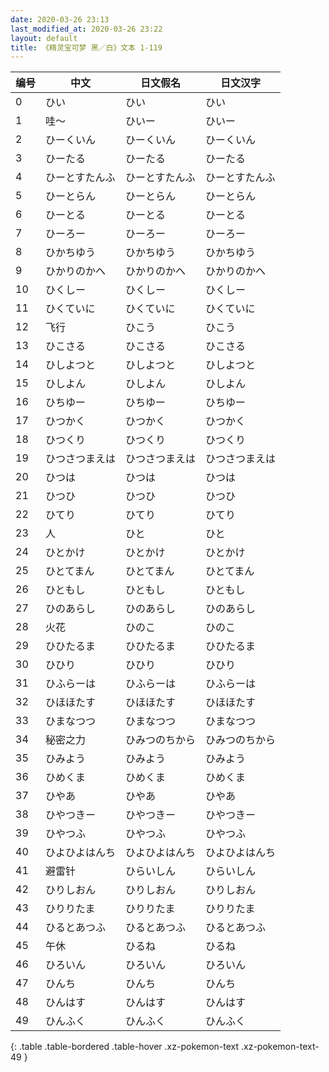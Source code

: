 ```yaml
---
date: 2020-03-26 23:13
last_modified_at: 2020-03-26 23:22
layout: default
title: 《精灵宝可梦 黑／白》文本 1-119
---
```

| 编号 | 中文 | 日文假名 | 日文汉字 |
| ---- | ---- | ---- | --- |
| 0 | ひい | ひい | ひい |
| 1 | 哇～ | ひいー | ひいー |
| 2 | ひーくいん | ひーくいん | ひーくいん |
| 3 | ひーたる | ひーたる | ひーたる |
| 4 | ひーとすたんふ | ひーとすたんふ | ひーとすたんふ |
| 5 | ひーとらん | ひーとらん | ひーとらん |
| 6 | ひーとる | ひーとる | ひーとる |
| 7 | ひーろー | ひーろー | ひーろー |
| 8 | ひかちゆう | ひかちゆう | ひかちゆう |
| 9 | ひかりのかへ | ひかりのかへ | ひかりのかへ |
| 10 | ひくしー | ひくしー | ひくしー |
| 11 | ひくていに | ひくていに | ひくていに |
| 12 | 飞行 | ひこう | ひこう |
| 13 | ひこさる | ひこさる | ひこさる |
| 14 | ひしよつと | ひしよつと | ひしよつと |
| 15 | ひしよん | ひしよん | ひしよん |
| 16 | ひちゆー | ひちゆー | ひちゆー |
| 17 | ひつかく | ひつかく | ひつかく |
| 18 | ひつくり | ひつくり | ひつくり |
| 19 | ひつさつまえは | ひつさつまえは | ひつさつまえは |
| 20 | ひつは | ひつは | ひつは |
| 21 | ひつひ | ひつひ | ひつひ |
| 22 | ひてり | ひてり | ひてり |
| 23 | 人 | ひと | ひと |
| 24 | ひとかけ | ひとかけ | ひとかけ |
| 25 | ひとてまん | ひとてまん | ひとてまん |
| 26 | ひともし | ひともし | ひともし |
| 27 | ひのあらし | ひのあらし | ひのあらし |
| 28 | 火花 | ひのこ | ひのこ |
| 29 | ひひたるま | ひひたるま | ひひたるま |
| 30 | ひひり | ひひり | ひひり |
| 31 | ひふらーは | ひふらーは | ひふらーは |
| 32 | ひほほたす | ひほほたす | ひほほたす |
| 33 | ひまなつつ | ひまなつつ | ひまなつつ |
| 34 | 秘密之力 | ひみつのちから | ひみつのちから |
| 35 | ひみよう | ひみよう | ひみよう |
| 36 | ひめくま | ひめくま | ひめくま |
| 37 | ひやあ | ひやあ | ひやあ |
| 38 | ひやつきー | ひやつきー | ひやつきー |
| 39 | ひやつふ | ひやつふ | ひやつふ |
| 40 | ひよひよはんち | ひよひよはんち | ひよひよはんち |
| 41 | 避雷针 | ひらいしん | ひらいしん |
| 42 | ひりしおん | ひりしおん | ひりしおん |
| 43 | ひりりたま | ひりりたま | ひりりたま |
| 44 | ひるとあつふ | ひるとあつふ | ひるとあつふ |
| 45 | 午休 | ひるね | ひるね |
| 46 | ひろいん | ひろいん | ひろいん |
| 47 | ひんち | ひんち | ひんち |
| 48 | ひんはす | ひんはす | ひんはす |
| 49 | ひんふく | ひんふく | ひんふく |
{: .table .table-bordered .table-hover .xz-pokemon-text .xz-pokemon-text-49 }